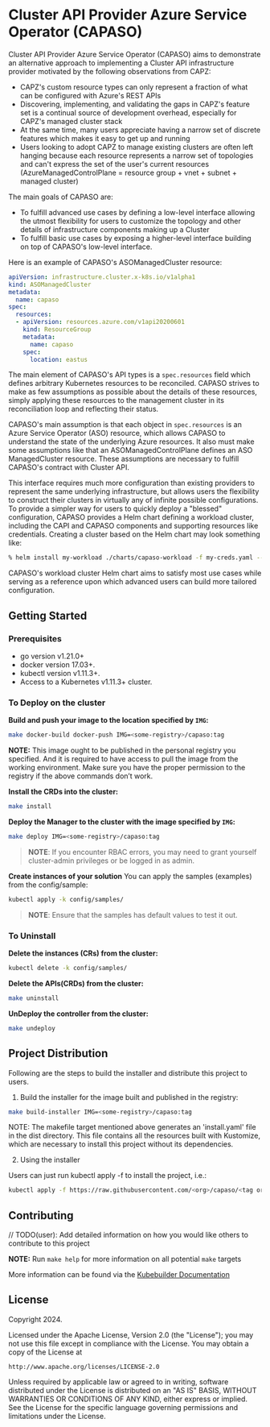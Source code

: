 # Cluster API Provider Azure Service Operator (CAPASO)

Cluster API Provider Azure Service Operator (CAPASO) aims to demonstrate an alternative approach to
implementing a Cluster API infrastructure provider motivated by the following observations from CAPZ:

- CAPZ's custom resource types can only represent a fraction of what can be configured with Azure's REST APIs
- Discovering, implementing, and validating the gaps in CAPZ's feature set is a continual source of
  development overhead, especially for CAPZ's managed cluster stack
- At the same time, many users appreciate having a narrow set of discrete features which makes it easy to get
  up and running
- Users looking to adopt CAPZ to manage existing clusters are often left hanging because each resource
  represents a narrow set of topologies and can't express the set of the user's current resources
  (AzureManagedControlPlane = resource group + vnet + subnet + managed cluster)

The main goals of CAPASO are:

- To fulfill advanced use cases by defining a low-level interface allowing the utmost flexibility for users to
  customize the topology and other details of infrastructure components making up a Cluster
- To fulfill basic use cases by exposing a higher-level interface building on top of CAPASO's low-level
  interface.

Here is an example of CAPASO's ASOManagedCluster resource:
```yaml
apiVersion: infrastructure.cluster.x-k8s.io/v1alpha1
kind: ASOManagedCluster
metadata:
  name: capaso
spec:
  resources:
  - apiVersion: resources.azure.com/v1api20200601
    kind: ResourceGroup
    metadata:
      name: capaso
    spec:
      location: eastus
```

The main element of CAPASO's API types is a `spec.resources` field which defines arbitrary Kubernetes
resources to be reconciled. CAPASO strives to make as few assumptions as possible about the details of these
resources, simply applying these resources to the management cluster in its reconciliation loop and reflecting
their status.

CAPASO's main assumption is that each object in `spec.resources` is an Azure Service Operator (ASO)
resource, which allows CAPASO to understand the state of the underlying Azure resources. It also must make
some assumptions like that an ASOManagedControlPlane defines an ASO ManagedCluster resource. These assumptions
are necessary to fulfill CAPASO's contract with Cluster API.

This interface requires much more configuration than existing providers to represent the same underlying
infrastructure, but allows users the flexibility to construct their clusters in virtually any of infinite
possible configurations. To provide a simpler way for users to quickly deploy a "blessed" configuration,
CAPASO provides a Helm chart defining a workload cluster, including the CAPI and CAPASO components and
supporting resources like credentials. Creating a cluster based on the Helm chart may look something like:

```sh
% helm install my-workload ./charts/capaso-workload -f my-creds.yaml --set clusterName=my-cluster --set machinePools.pool0.replicas=3
```

CAPASO's workload cluster Helm chart aims to satisfy most use cases while serving as a reference upon which
advanced users can build more tailored configuration.

## Getting Started

### Prerequisites
- go version v1.21.0+
- docker version 17.03+.
- kubectl version v1.11.3+.
- Access to a Kubernetes v1.11.3+ cluster.

### To Deploy on the cluster
**Build and push your image to the location specified by `IMG`:**

```sh
make docker-build docker-push IMG=<some-registry>/capaso:tag
```

**NOTE:** This image ought to be published in the personal registry you specified. 
And it is required to have access to pull the image from the working environment. 
Make sure you have the proper permission to the registry if the above commands don’t work.

**Install the CRDs into the cluster:**

```sh
make install
```

**Deploy the Manager to the cluster with the image specified by `IMG`:**

```sh
make deploy IMG=<some-registry>/capaso:tag
```

> **NOTE**: If you encounter RBAC errors, you may need to grant yourself cluster-admin 
privileges or be logged in as admin.

**Create instances of your solution**
You can apply the samples (examples) from the config/sample:

```sh
kubectl apply -k config/samples/
```

>**NOTE**: Ensure that the samples has default values to test it out.

### To Uninstall
**Delete the instances (CRs) from the cluster:**

```sh
kubectl delete -k config/samples/
```

**Delete the APIs(CRDs) from the cluster:**

```sh
make uninstall
```

**UnDeploy the controller from the cluster:**

```sh
make undeploy
```

## Project Distribution

Following are the steps to build the installer and distribute this project to users.

1. Build the installer for the image built and published in the registry:

```sh
make build-installer IMG=<some-registry>/capaso:tag
```

NOTE: The makefile target mentioned above generates an 'install.yaml'
file in the dist directory. This file contains all the resources built
with Kustomize, which are necessary to install this project without
its dependencies.

2. Using the installer

Users can just run kubectl apply -f <URL for YAML BUNDLE> to install the project, i.e.:

```sh
kubectl apply -f https://raw.githubusercontent.com/<org>/capaso/<tag or branch>/dist/install.yaml
```

## Contributing
// TODO(user): Add detailed information on how you would like others to contribute to this project

**NOTE:** Run `make help` for more information on all potential `make` targets

More information can be found via the [Kubebuilder Documentation](https://book.kubebuilder.io/introduction.html)

## License

Copyright 2024.

Licensed under the Apache License, Version 2.0 (the "License");
you may not use this file except in compliance with the License.
You may obtain a copy of the License at

    http://www.apache.org/licenses/LICENSE-2.0

Unless required by applicable law or agreed to in writing, software
distributed under the License is distributed on an "AS IS" BASIS,
WITHOUT WARRANTIES OR CONDITIONS OF ANY KIND, either express or implied.
See the License for the specific language governing permissions and
limitations under the License.

